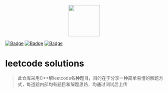 <p align="center"><img width="100px" src="https://www.easyicon.net/api/resizeApi.php?id=1141865&size=128"></p>

[![Badge](https://img.shields.io/badge/Author-Shawn-brightgreen.svg)](http://shawn070.cn/) [![Badge](https://img.shields.io/badge/coverage-11%25-blue.svg)](https://github.com/Shawn070/leetcode) [![Badge](https://img.shields.io/badge/link-996.icu-red.svg)](https://996.icu/#/zh_CN)

# leetcode solutions

>此仓库采用C++解leetcode各种题目，目的在于分享一种简单易懂的解题方式，每道题内部均有题目和解题思路，均通过测试后上传
